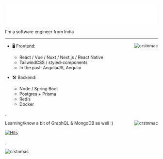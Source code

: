 <img src="https://raw.githubusercontent.com/crstnmac/crstnmac/1cc7d7608c5c0f09ff69c5762fa5d629ec00df60/header.svg" alt=":header:" />

I'm a software engineer from India

---

<a href="https://discord.com/users/484623360899284992" target="_blank"><p><img align="right" src="https://lanyard.cnrad.dev/api/484623360899284992" alt="crstnmac" /></p></a>



- 🖥️ Frontend:
  - React / Vue / Nuxt / Next.js / React Native
  - TailwindCSS / styled-components
  - In the past: AngularJS, Angular

- 🛠 Backend:
  - Node / Spring Boot
  - Postgres + Prisma
  - Redis
  - Docker

<a href="https://open.spotify.com/user/xpxdzn2hztvea9akz2unakmuc" target="_blank">&nbsp;<p><img align="right" src="https://spotify-recently-played-readme.vercel.app/api?user=xpxdzn2hztvea9akz2unakmuc&width=350" alt="crstnmac" /></p></a>

Learning/know a bit of GraphQL & MongoDB as well :)

[![Hits](https://hits.link/hits?url=https://github.com/crstnmac&bgLeft=444444&bgRight=575fff&label=visits)](https://hits.link)

<a href="https://open.spotify.com/user/xpxdzn2hztvea9akz2unakmuc" target="_blank">&nbsp;<p><img align="left" src="https://now-play.vercel.app/api/generate?uid=efc4792d-dd75-404f-a518-32caada147f9&theme=dark" alt="crstnmac" /></p></a>


